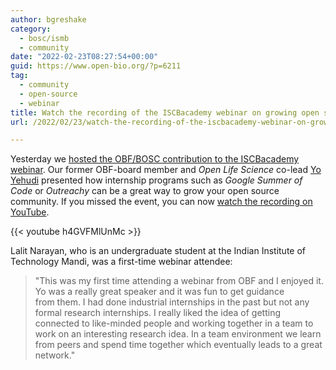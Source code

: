 ```yaml
---
author: bgreshake
category:
  - bosc/ismb
  - community
date: "2022-02-23T08:27:54+00:00"
guid: https://www.open-bio.org/?p=6211
tag:
  - community
  - open-source
  - webinar
title: Watch the recording of the ISCBacademy webinar on growing open source communities
url: /2022/02/23/watch-the-recording-of-the-iscbacademy-webinar-on-growing-open-source-communities/

---
```

Yesterday we [hosted the OBF/BOSC contribution to the ISCBacademy webinar](/obf-hugo-test/2022/01/20/iscbacademy-webinar-feb-22-yo-yehudi/). Our former OBF-board member and _Open Life Science_ co-lead [Yo Yehudi](https://twitter.com/yoyehudi/) presented how internship programs such as _Google Summer of Code_ or _Outreachy_ can be a great way to grow your open source community. If you missed the event, you can now [watch the recording on YouTube](https://www.youtube.com/watch?v=h4GVFMlUnMc).

{{< youtube h4GVFMlUnMc >}}

Lalit Narayan, who is an undergraduate student at the Indian Institute of Technology Mandi, was a first-time webinar attendee:

> "This was my first time attending a webinar from OBF and I enjoyed it. Yo was a really great speaker and it was fun to get guidance from them. I had done industrial internships in the past but not any formal research internships. I really liked the idea of getting connected to like-minded people and working together in a team to work on an interesting research idea. In a team environment we learn from peers and spend time together which eventually leads to a great network."
